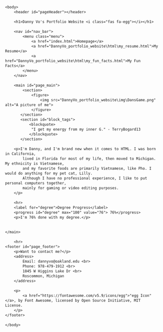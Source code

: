 <!DOCTYPE html>
<html lang="en">
    <head>
        <meta charset="UTF-8">
    <meta http-equiv="X-UA-Compatible" content="IE=edge">
    <meta name="viewport" content="width=device-width, initial-scale=1.0">
    <script src="https://kit.fontawesome.com/23ea86dd4a.js" crossorigin="anonymous"></script>
        <title>Danny Vo's Portfolio</title>
    </head>
    
    <body>
        <header id="pageHeader"></header>

        <h1>Danny Vo's Portfolio Website <i class="fas fa-egg"></i></h1>

        <nav id="nav_bar">
            <menu class="menu">
                <a href="index.html">Homepage</a>
                <a href="DannyVo_portfolio_website\html\my_resume.html">My Resume</a>
                <a href="DannyVo_portfolio_website\html\my_fun_facts.html">My Fun Facts</a>
            </menu>
        </nav>

        <main id="page_main">        
            <section>
                <figure>
                    <img src="DannyVo_portfolio_website\img\DansGame.png" alt="A picture of me">
                </figure>
           </section>
           <section id="block_tags">
               <blockquote>
                "I get my energy from my inner G." - TerryBogard13                   
               </blockquote>
           </section>

        <p>I'm Danny, and I'm brand new when it comes to HTML. I was born in California,
            lived in Florida for most of my life, then moved to Michigan. My ethnicity is Vietnamese,
            and my favorite foods are primarily Vietnamese, like Pho. I would do anything for my pet cat, Lilly.
            Although I have no professional experience, I like to put personal computers together,
            mainly for gaming or video editing purposes.
        </p>

        <hr>
        <label for="degree">Degree Progress</label>
        <progress id="degree" max="100" value="76"> 76%</progress>
        <p>I'm 76% done with my degree.</p>


    </main>

        <hr>
    <footer id="page_footer">
        <p>Want to contact me?</p>
        <address>
            Email: dannyvo@oakland.edu <br>
            Phone: 978-479-1912 <br>
            1845 W Higgins Lake Dr <br>
            Roscommon, Michigan
        </address>

        <p>
            <a href="https://fontawesome.com/v5.9/icons/egg">"egg Icon"</a>, by Font Awesome, licensed by Open Source Initiative, MIT License.
        </p>
    </footer>

    </body>
</html>
